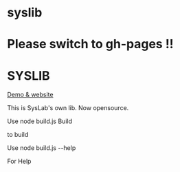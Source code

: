 syslib
======
Please switch to gh-pages !!
=======
# SYSLIB

<a href="http://sys-lab.github.io/syslib" target="_blank">Demo & website</a>


This is SysLab's own lib.
Now opensource.

Use 
 node build.js Build

to build

Use
 node build.js --help

For Help 
